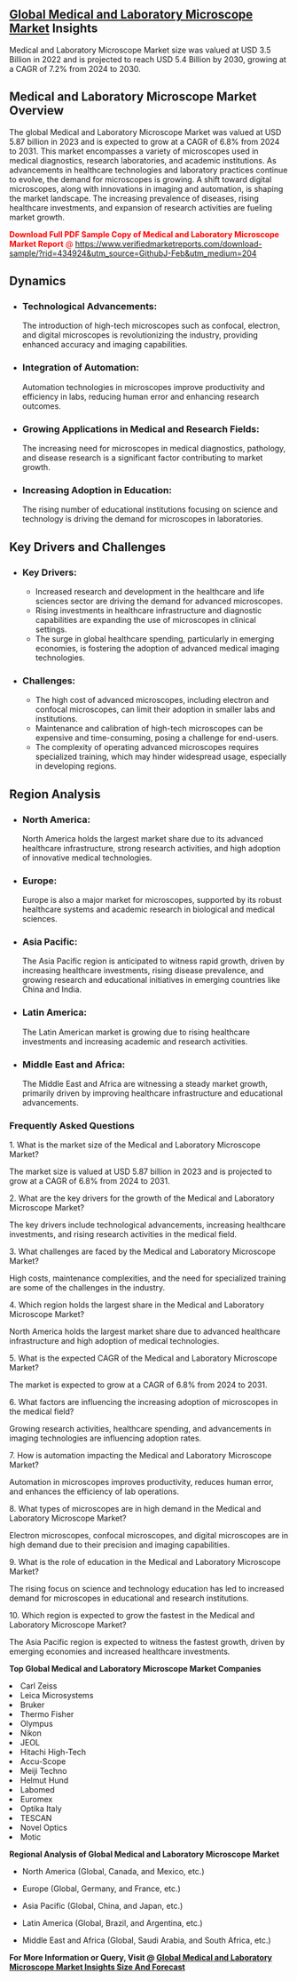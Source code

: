 <h2><a href="https://www.verifiedmarketreports.com/download-sample/?rid=434924&amp;utm_source=GithubJ&amp;utm_medium=204" target="_blank">Global Medical and Laboratory Microscope Market</a> Insights</h2><p>Medical and Laboratory Microscope Market size was valued at USD 3.5 Billion in 2022 and is projected to reach USD 5.4 Billion by 2030, growing at a CAGR of 7.2% from 2024 to 2030.</p><p><h2>Medical and Laboratory Microscope Market Overview</h2> <p>The global Medical and Laboratory Microscope Market was valued at USD 5.87 billion in 2023 and is expected to grow at a CAGR of 6.8% from 2024 to 2031. This market encompasses a variety of microscopes used in medical diagnostics, research laboratories, and academic institutions. As advancements in healthcare technologies and laboratory practices continue to evolve, the demand for microscopes is growing. A shift toward digital microscopes, along with innovations in imaging and automation, is shaping the market landscape. The increasing prevalence of diseases, rising healthcare investments, and expansion of research activities are fueling market growth.</p> <p><p><span class=""><span style="color: #ff0000;"><strong>Download Full PDF Sample Copy of Medical and Laboratory Microscope Market Report</strong> @ </span><a href="https://www.verifiedmarketreports.com/download-sample/?rid=434924&amp;utm_source=GithubJ-Feb&amp;utm_medium=204" target="_blank">https://www.verifiedmarketreports.com/download-sample/?rid=434924&amp;utm_source=GithubJ-Feb&amp;utm_medium=204</a></span></p></p> <h2>Dynamics</h2> <ul> <li><h3>Technological Advancements:</h3> The introduction of high-tech microscopes such as confocal, electron, and digital microscopes is revolutionizing the industry, providing enhanced accuracy and imaging capabilities.</li> <li><h3>Integration of Automation:</h3> Automation technologies in microscopes improve productivity and efficiency in labs, reducing human error and enhancing research outcomes.</li> <li><h3>Growing Applications in Medical and Research Fields:</h3> The increasing need for microscopes in medical diagnostics, pathology, and disease research is a significant factor contributing to market growth.</li> <li><h3>Increasing Adoption in Education:</h3> The rising number of educational institutions focusing on science and technology is driving the demand for microscopes in laboratories.</li> </ul> <h2>Key Drivers and Challenges</h2> <ul> <li><h3>Key Drivers:</h3> <ul> <li>Increased research and development in the healthcare and life sciences sector are driving the demand for advanced microscopes.</li> <li>Rising investments in healthcare infrastructure and diagnostic capabilities are expanding the use of microscopes in clinical settings.</li> <li>The surge in global healthcare spending, particularly in emerging economies, is fostering the adoption of advanced medical imaging technologies.</li> </ul> </li> <li><h3>Challenges:</h3> <ul> <li>The high cost of advanced microscopes, including electron and confocal microscopes, can limit their adoption in smaller labs and institutions.</li> <li>Maintenance and calibration of high-tech microscopes can be expensive and time-consuming, posing a challenge for end-users.</li> <li>The complexity of operating advanced microscopes requires specialized training, which may hinder widespread usage, especially in developing regions.</li> </ul> </li> </ul> <h2>Region Analysis</h2> <ul> <li><h3>North America:</h3> North America holds the largest market share due to its advanced healthcare infrastructure, strong research activities, and high adoption of innovative medical technologies.</li> <li><h3>Europe:</h3> Europe is also a major market for microscopes, supported by its robust healthcare systems and academic research in biological and medical sciences.</li> <li><h3>Asia Pacific:</h3> The Asia Pacific region is anticipated to witness rapid growth, driven by increasing healthcare investments, rising disease prevalence, and growing research and educational initiatives in emerging countries like China and India.</li> <li><h3>Latin America:</h3> The Latin American market is growing due to rising healthcare investments and increasing academic and research activities.</li> <li><h3>Middle East and Africa:</h3> The Middle East and Africa are witnessing a steady market growth, primarily driven by improving healthcare infrastructure and educational advancements.</li> </ul> <h3>Frequently Asked Questions</h3> <p>1. What is the market size of the Medical and Laboratory Microscope Market?</p> <p>The market size is valued at USD 5.87 billion in 2023 and is projected to grow at a CAGR of 6.8% from 2024 to 2031.</p> <p>2. What are the key drivers for the growth of the Medical and Laboratory Microscope Market?</p> <p>The key drivers include technological advancements, increasing healthcare investments, and rising research activities in the medical field.</p> <p>3. What challenges are faced by the Medical and Laboratory Microscope Market?</p> <p>High costs, maintenance complexities, and the need for specialized training are some of the challenges in the industry.</p> <p>4. Which region holds the largest share in the Medical and Laboratory Microscope Market?</p> <p>North America holds the largest market share due to advanced healthcare infrastructure and high adoption of medical technologies.</p> <p>5. What is the expected CAGR of the Medical and Laboratory Microscope Market?</p> <p>The market is expected to grow at a CAGR of 6.8% from 2024 to 2031.</p> <p>6. What factors are influencing the increasing adoption of microscopes in the medical field?</p> <p>Growing research activities, healthcare spending, and advancements in imaging technologies are influencing adoption rates.</p> <p>7. How is automation impacting the Medical and Laboratory Microscope Market?</p> <p>Automation in microscopes improves productivity, reduces human error, and enhances the efficiency of lab operations.</p> <p>8. What types of microscopes are in high demand in the Medical and Laboratory Microscope Market?</p> <p>Electron microscopes, confocal microscopes, and digital microscopes are in high demand due to their precision and imaging capabilities.</p> <p>9. What is the role of education in the Medical and Laboratory Microscope Market?</p> <p>The rising focus on science and technology education has led to increased demand for microscopes in educational and research institutions.</p> <p>10. Which region is expected to grow the fastest in the Medical and Laboratory Microscope Market?</p> <p>The Asia Pacific region is expected to witness the fastest growth, driven by emerging economies and increased healthcare investments.</p> </p><p><strong>Top Global Medical and Laboratory Microscope Market Companies</strong></p><div data-test-id=""><p><li>Carl Zeiss</li><li> Leica Microsystems</li><li> Bruker</li><li> Thermo Fisher</li><li> Olympus</li><li> Nikon</li><li> JEOL</li><li> Hitachi High-Tech</li><li> Accu-Scope</li><li> Meiji Techno</li><li> Helmut Hund</li><li> Labomed</li><li> Euromex</li><li> Optika Italy</li><li> TESCAN</li><li> Novel Optics</li><li> Motic</li></p><div><strong>Regional Analysis of&nbsp;Global Medical and Laboratory Microscope Market</strong></div><ul><li dir="ltr"><p dir="ltr">North America&nbsp;(Global, Canada, and Mexico, etc.)</p></li><li dir="ltr"><p dir="ltr">Europe (Global, Germany, and France, etc.)</p></li><li dir="ltr"><p dir="ltr">Asia Pacific&nbsp;(Global, China, and Japan, etc.)</p></li><li dir="ltr"><p dir="ltr">Latin America&nbsp;(Global, Brazil, and Argentina, etc.)</p></li><li dir="ltr">Middle East and Africa&nbsp;(Global, Saudi Arabia, and South Africa, etc.)</li></ul><p><strong>For More Information or Query, Visit @&nbsp;</strong><strong><a href="https://www.verifiedmarketreports.com/product/medical-and-laboratory-microscope-market/?utm_source=GithubJ&amp;utm_medium=204" target="_blank">Global Medical and Laboratory Microscope Market Insights Size And Forecast</a></strong></p></div>
